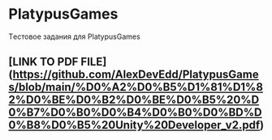 # PlatypusGames
Tестовое задания для PlatypusGames
 ## [LINK TO PDF FILE] (https://github.com/AlexDevEdd/PlatypusGames/blob/main/%D0%A2%D0%B5%D1%81%D1%82%D0%BE%D0%B2%D0%BE%D0%B5%20%D0%B7%D0%B0%D0%B4%D0%B0%D0%BD%D0%B8%D0%B5%20Unity%20Developer_v2.pdf)
